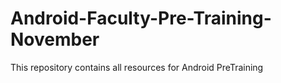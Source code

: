 # Android-Faculty-Pre-Training-November
This repository contains all resources for Android  PreTraining

